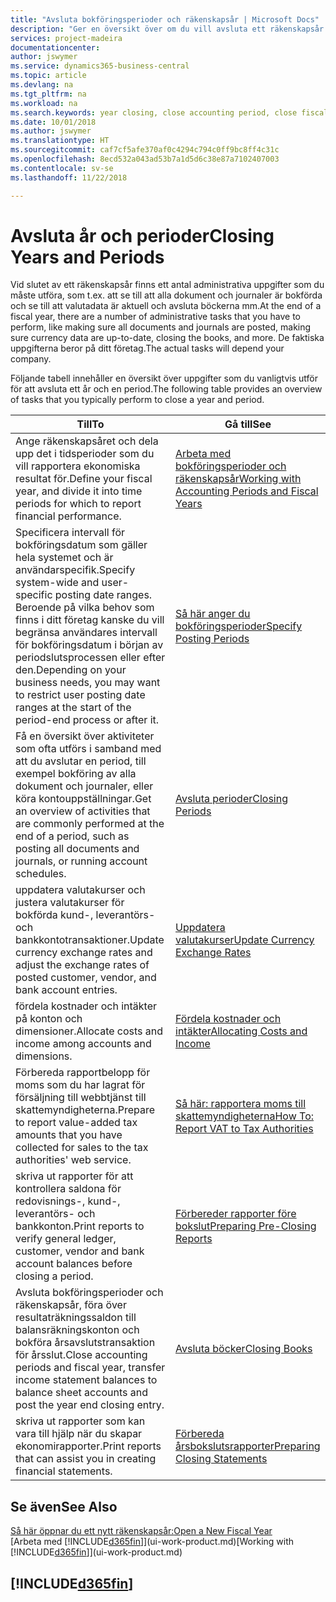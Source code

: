 ```yaml
---
title: "Avsluta bokföringsperioder och räkenskapsår | Microsoft Docs"
description: "Ger en översikt över om du vill avsluta ett räkenskapsår eller en bokföringsperiod, till exempel att se till att dokument och journaler är bokförda och verifiering av banksaldon."
services: project-madeira
documentationcenter: 
author: jswymer
ms.service: dynamics365-business-central
ms.topic: article
ms.devlang: na
ms.tgt_pltfrm: na
ms.workload: na
ms.search.keywords: year closing, close accounting period, close fiscal year, bank account detailed trial balance
ms.date: 10/01/2018
ms.author: jswymer
ms.translationtype: HT
ms.sourcegitcommit: caf7cf5afe370af0c4294c794c0ff9bc8ff4c31c
ms.openlocfilehash: 8ecd532a043ad53b7a1d5d6c38e87a7102407003
ms.contentlocale: sv-se
ms.lasthandoff: 11/22/2018

---
```

# <a name="closing-years-and-periods"></a><span data-ttu-id="15d45-103">Avsluta år och perioder</span><span class="sxs-lookup"><span data-stu-id="15d45-103">Closing Years and Periods</span></span>
<span data-ttu-id="15d45-104">Vid slutet av ett räkenskapsår finns ett antal administrativa uppgifter som du måste utföra, som t.ex. att se till att alla dokument och journaler är bokförda och se till att valutadata är aktuell och avsluta böckerna mm.</span><span class="sxs-lookup"><span data-stu-id="15d45-104">At the end of a fiscal year, there are a number of administrative tasks that you have to perform, like making sure all documents and journals are posted, making sure currency data are up-to-date, closing the books, and more.</span></span> <span data-ttu-id="15d45-105">De faktiska uppgifterna beror på ditt företag.</span><span class="sxs-lookup"><span data-stu-id="15d45-105">The actual tasks will depend your company.</span></span>

<span data-ttu-id="15d45-106">Följande tabell innehåller en översikt över uppgifter som du vanligtvis utför för att avsluta ett år och en period.</span><span class="sxs-lookup"><span data-stu-id="15d45-106">The following table provides an overview of tasks that you typically perform to close a year and period.</span></span>

| <span data-ttu-id="15d45-107">Till</span><span class="sxs-lookup"><span data-stu-id="15d45-107">To</span></span> | <span data-ttu-id="15d45-108">Gå till</span><span class="sxs-lookup"><span data-stu-id="15d45-108">See</span></span> |
| --- | --- |
| <span data-ttu-id="15d45-109">Ange räkenskapsåret och dela upp det i tidsperioder som du vill rapportera ekonomiska resultat för.</span><span class="sxs-lookup"><span data-stu-id="15d45-109">Define your fiscal year, and divide it into time periods for which to report financial performance.</span></span> | [<span data-ttu-id="15d45-110">Arbeta med bokföringsperioder och räkenskapsår</span><span class="sxs-lookup"><span data-stu-id="15d45-110">Working with Accounting Periods and Fiscal Years</span></span>](finance-accounting-periods-and-fiscal-years.md)|
| <span data-ttu-id="15d45-111">Specificera intervall för bokföringsdatum som gäller hela systemet och är användarspecifik.</span><span class="sxs-lookup"><span data-stu-id="15d45-111">Specify system-wide and user-specific posting date ranges.</span></span> <span data-ttu-id="15d45-112">Beroende på vilka behov som finns i ditt företag kanske du vill begränsa användares intervall för bokföringsdatum i början av periodslutsprocessen eller efter den.</span><span class="sxs-lookup"><span data-stu-id="15d45-112">Depending on your business needs, you may want to restrict user posting date ranges at the start of the period-end process or after it.</span></span> |[<span data-ttu-id="15d45-113">Så här anger du bokföringsperioder</span><span class="sxs-lookup"><span data-stu-id="15d45-113">Specify Posting Periods</span></span>](finance-how-specify-posting-periods.md) |
| <span data-ttu-id="15d45-114">Få en översikt över aktiviteter som ofta utförs i samband med att du avslutar en period, till exempel bokföring av alla dokument och journaler, eller köra kontouppställningar.</span><span class="sxs-lookup"><span data-stu-id="15d45-114">Get an overview of activities that are commonly performed at the end of a period, such as posting all documents and journals, or running account schedules.</span></span> |[<span data-ttu-id="15d45-115">Avsluta perioder</span><span class="sxs-lookup"><span data-stu-id="15d45-115">Closing Periods</span></span>](year-how-complete-period-end-processes.md) |
| <span data-ttu-id="15d45-116">uppdatera valutakurser och justera valutakurser för bokförda kund-, leverantörs- och bankkontotransaktioner.</span><span class="sxs-lookup"><span data-stu-id="15d45-116">Update currency exchange rates and adjust the exchange rates of posted customer, vendor, and bank account entries.</span></span> |[<span data-ttu-id="15d45-117">Uppdatera valutakurser</span><span class="sxs-lookup"><span data-stu-id="15d45-117">Update Currency Exchange Rates</span></span>](finance-how-update-currencies.md) |
| <span data-ttu-id="15d45-118">fördela kostnader och intäkter på konton och dimensioner.</span><span class="sxs-lookup"><span data-stu-id="15d45-118">Allocate costs and income among accounts and dimensions.</span></span> |[<span data-ttu-id="15d45-119">Fördela kostnader och intäkter</span><span class="sxs-lookup"><span data-stu-id="15d45-119">Allocating Costs and Income</span></span>](year-allocate-costs-income.md) |
| <span data-ttu-id="15d45-120">Förbereda rapportbelopp för moms som du har lagrat för försäljning till webbtjänst till skattemyndigheterna.</span><span class="sxs-lookup"><span data-stu-id="15d45-120">Prepare to report value-added tax amounts that you have collected for sales to the tax authorities' web service.</span></span> |[<span data-ttu-id="15d45-121">Så här: rapportera moms till skattemyndigheterna</span><span class="sxs-lookup"><span data-stu-id="15d45-121">How To: Report VAT to Tax Authorities</span></span>](finance-how-report-vat.md)|
| <span data-ttu-id="15d45-122">skriva ut rapporter för att kontrollera saldona för redovisnings-, kund-, leverantörs- och bankkonton.</span><span class="sxs-lookup"><span data-stu-id="15d45-122">Print reports to verify general ledger, customer, vendor and bank account balances before closing a period.</span></span> |[<span data-ttu-id="15d45-123">Förbereder rapporter före bokslut</span><span class="sxs-lookup"><span data-stu-id="15d45-123">Preparing Pre-Closing Reports</span></span>](year-prepare-preclose-reports.md) |
| <span data-ttu-id="15d45-124">Avsluta bokföringsperioder och räkenskapsår, föra över resultaträkningssaldon till balansräkningskonton och bokföra årsavslutstransaktion för årsslut.</span><span class="sxs-lookup"><span data-stu-id="15d45-124">Close accounting periods and fiscal year, transfer income statement balances to balance sheet accounts and post the year end closing entry.</span></span> |[<span data-ttu-id="15d45-125">Avsluta böcker</span><span class="sxs-lookup"><span data-stu-id="15d45-125">Closing Books</span></span>](year-close-books.md) |
| <span data-ttu-id="15d45-126">skriva ut rapporter som kan vara till hjälp när du skapar ekonomirapporter.</span><span class="sxs-lookup"><span data-stu-id="15d45-126">Print reports that can assist you in creating financial statements.</span></span> |[<span data-ttu-id="15d45-127">Förbereda årsbokslutsrapporter</span><span class="sxs-lookup"><span data-stu-id="15d45-127">Preparing Closing Statements</span></span>](year-prepare-close-statement.md) |

## <a name="see-also"></a><span data-ttu-id="15d45-128">Se även</span><span class="sxs-lookup"><span data-stu-id="15d45-128">See Also</span></span>
[<span data-ttu-id="15d45-129">Så här öppnar du ett nytt räkenskapsår:</span><span class="sxs-lookup"><span data-stu-id="15d45-129">Open a New Fiscal Year</span></span>](finance-how-open-new-fiscal-year.md)  
<span data-ttu-id="15d45-130">[Arbeta med [!INCLUDE[d365fin](includes/d365fin_md.md)]](ui-work-product.md)</span><span class="sxs-lookup"><span data-stu-id="15d45-130">[Working with [!INCLUDE[d365fin](includes/d365fin_md.md)]](ui-work-product.md)</span></span>

## [!INCLUDE[d365fin](includes/free_trial_md.md)]  
 

